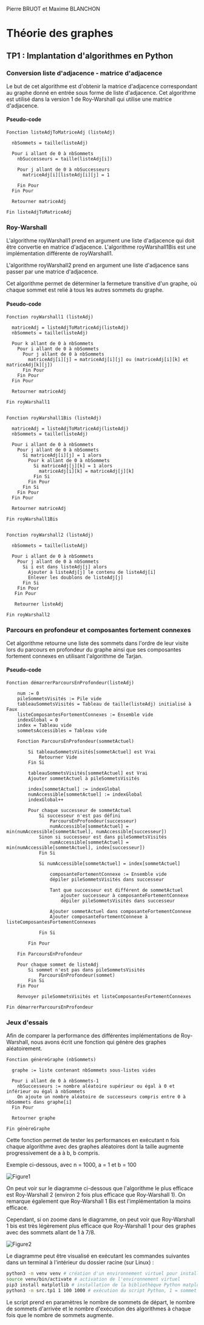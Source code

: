 Pierre BRUOT et Maxime BLANCHON
# Théorie des graphes 
## TP1 : Implantation d'algorithmes en Python

### Conversion liste d'adjacence - matrice d'adjacence

Le but de cet algorithme est d'obtenir la matrice d'adjacence correspondant au graphe donné en entrée sous forme de liste d'adjacence. Cet algorithme est utilisé dans la version 1 de Roy-Warshall qui utilise une matrice d'adjacence. 

#### Pseudo-code

```
Fonction listeAdjToMatriceAdj (listeAdj)
  
  nbSommets = taille(listeAdj)
  
  Pour i allant de 0 à nbSommets
    nbSuccesseurs = taille(listeAdj[i])
  
    Pour j allant de 0 à nbSuccesseurs
      matriceAdj[i][listeAdj[i][j] = 1
      
    Fin Pour 
  Fin Pour
  
  Retourner matriceAdj

Fin listeAdjToMatriceAdj
```

### Roy-Warshall

L'algorithme royWarshall1 prend en argument une liste d'adjacence qui doit être convertie en matrice d'adjacence.
L'algorithme royWarshall1Bis est une implémentation différente de royWarshall1.

L'algorithme royWarshall2 prend en argument une liste d'adjacence sans passer par une matrice d'adjacence.

Cet algorithme permet de déterminer la fermeture transitive d'un graphe, où chaque sommet est relié à tous les autres sommets du graphe.

#### Pseudo-code
```
Fonction royWarshall1 (listeAdj)
  
  matriceAdj = listeAdjToMatriceAdj(listeAdj)
  nbSommets = taille(listeAdj)
  
  Pour k allant de 0 à nbSommets
    Pour i allant de 0 à nbSommets
      Pour j allant de 0 à nbSommets
        matriceAdj[i][j] = matriceAdj[i][j] ou (matriceAdj[i][k] et matriceAdj[k][j])
      Fin Pour
    Fin Pour
  Fin Pour

  Retourner matriceAdj
 
Fin royWarshall1


Fonction royWarshall1Bis (listeAdj)

  matriceAdj = listeAdjToMatriceAdj(listeAdj)
  nbSommets = taille(listeAdj)
    
  Pour i allant de 0 à nbSommets
    Pour j allant de 0 à nbSommets
      Si matriceAdj[i][j] = 1 alors
        Pour k allant de 0 à nbSommets
          Si matriceAdj[j][k] = 1 alors
            matriceAdj[i][k] = matriceAdj[j][k]
          Fin Si
        Fin Pour
      Fin Si
    Fin Pour
  Fin Pour

  Retourner matriceAdj
 
Fin royWarshall1Bis


Fonction royWarshall2 (listeAdj)

  nbSommets = taille(listeAdj)
  
  Pour i allant de 0 à nbSommets
    Pour j allant de 0 à nbSommets
      Si i est dans listeAdj[j] alors
        Ajouter à listeAdj[j] le contenu de listeAdj[i]
        Enlever les doublons de listeAdj[j]
      Fin Si
    Fin Pour
   Fin Pour
   
   Retourner listeAdj
   
Fin royWarshall2
```

### Parcours en profondeur et composantes fortement connexes

Cet algorithme retourne une liste des sommets dans l'ordre de leur visite lors du parcours en profondeur du graphe ainsi que ses composantes fortement connexes en utilisant l'algorithme de Tarjan.

#### Pseudo-code
```
Fonction démarrerParcoursEnProfondeur(listeAdj)

    num := 0
    pileSommetsVisités := Pile vide
    tableauSommetsVisités = Tableau de taille(listeAdj) initialisé à Faux
    listeComposantesFortementConnexes := Ensemble vide
    indexGlobal = 0
    index = Tableau vide
    sommetsAccessibles = Tableau vide

    Fonction ParcoursEnProfondeur(sommetActuel)

        Si tableauSommetsVisités[sommetActuel] est Vrai
            Retourner Vide
        Fin Si

        tableauSommetsVisités[sommetActuel] est Vrai
        Ajouter sommetActuel à pileSommetsVisités 

        index[sommetActuel] := indexGlobal
        numAccessible[sommetActuel] := indexGlobal
        indexGlobal++

        Pour chaque successeur de sommetActuel
            Si successeur n'est pas défini
                ParcoursEnProfondeur(successeur)
                numAccessible[sommetActuel] = min(numAccessible[sommetActuel], numAccessible[successeur])
            Sinon si successeur est dans pileSommetsVisités
                numAccessible[sommetActuel] = min(numAccessible[sommetActuel], index[successeur])
            Fin Si

            Si numAccessible[sommetActuel] = index[sommetActuel]

                composanteFortementConnexe := Ensemble vide
                dépiler pileSommetsVisités dans successeur 

                Tant que successeur est différent de sommetActuel
                    ajouter successeur à composanteFortementConnexe
                    dépiler pileSommetsVisités dans successeur

                Ajouter sommetActuel dans composanteFortementConnexe
                Ajouter composanteFortementConnexe à listeComposantesFortementConnexes

            Fin Si

        Fin Pour

    Fin ParcoursEnProfondeur

    Pour chaque sommet de listeAdj
        Si sommet n'est pas dans pileSommetsVisités
            ParcoursEnProfondeur(sommet)
        Fin Si
    Fin Pour

    Renvoyer pileSommetsVisités et listeComposantesFortementConnexes

Fin démarrerParcoursEnProfondeur
```

### Jeux d'essais

Afin de comparer la performance des différentes implémentations de Roy-Warshall, nous avons écrit une fonction qui génère des graphes aléatoirement.

```
Fonction génèreGraphe (nbSommets)

  graphe := liste contenant nbSommets sous-listes vides
  
  Pour i allant de 0 à nbSommets-1
    nbSuccesseurs := nombre aléatoire supérieur ou égal à 0 et inférieur ou égal à nbSommets
    On ajoute un nombre aléatoire de successeurs compris entre 0 à nbSommets dans graphe[i]
  Fin Pour
  
  Retourner graphe
  
Fin génèreGraphe
```

Cette fonction permet de tester les performances en exécutant n fois chaque algorithme avec des graphes aléatoires dont la taille augmente progressivement de a à b, b compris.

Exemple ci-dessous, avec n = 1000, a = 1 et b = 100

![Figure1](../figures/figure1.png?raw=true)

On peut voir sur le diagramme ci-dessous que l'algorithme le plus efficace est Roy-Warshall 2 (environ 2 fois plus efficace que Roy-Warshall 1).
On remarque également que Roy-Warshall 1 Bis est l'implémentation la moins efficace.

Cependant, si on zoome dans le diagramme, on peut voir que Roy-Warshall 1 bis est très légèrement plus efficace que Roy-Warshall 1 pour des graphes avec des sommets allant de 1 à 7/8.

![Figure2](../figures/figure2.png?raw=true)

Le diagramme peut être visualisé en exécutant les commandes suivantes dans un terminal à l'intérieur du dossier racine (sur Linux) :

```bash
python3 -m venv venv # création d'un environnement virtuel pour installer la bibliothèque matplotlib
source venv/bin/activate # activation de l'environnement virtuel
pip3 install matplotlib # installation de la bibliothèque Python matplotlib
python3 -m src.tp1 1 100 1000 # exécution du script Python, 1 = sommet de départ, 100 = sommet d'arrivée, 1000 = nombre d'exécutions des algos
```

Le script prend en paramètres le nombre de sommets de départ, le nombre de sommets d'arrivée et le nombre d'exécution des algorithmes à chaque fois que le nombre de sommets augmente.
